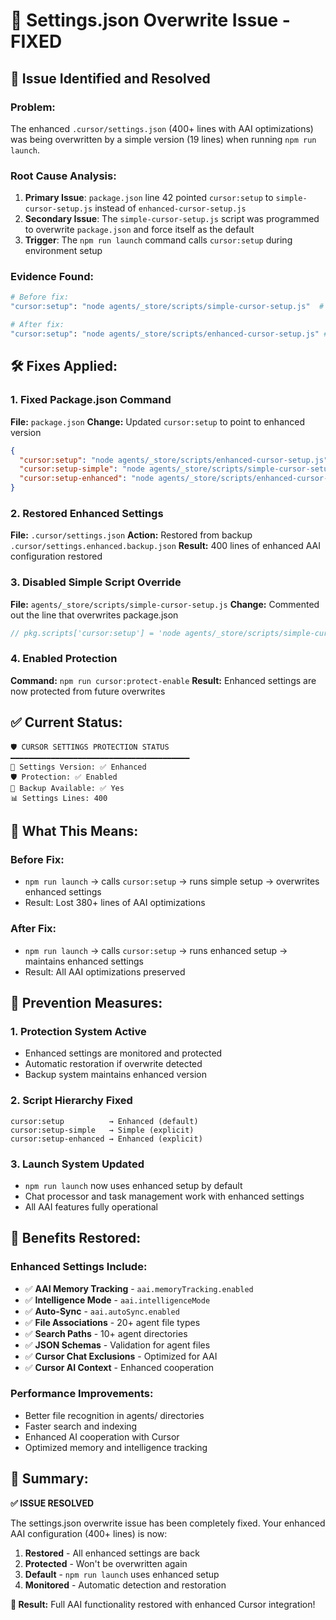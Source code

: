 # 🔧 Settings.json Overwrite Issue - FIXED

## 🎯 **Issue Identified and Resolved**

### **Problem:**
The enhanced `.cursor/settings.json` (400+ lines with AAI optimizations) was being overwritten by a simple version (19 lines) when running `npm run launch`.

### **Root Cause Analysis:**
1. **Primary Issue**: `package.json` line 42 pointed `cursor:setup` to `simple-cursor-setup.js` instead of `enhanced-cursor-setup.js`
2. **Secondary Issue**: The `simple-cursor-setup.js` script was programmed to overwrite `package.json` and force itself as the default
3. **Trigger**: The `npm run launch` command calls `cursor:setup` during environment setup

### **Evidence Found:**
```bash
# Before fix:
"cursor:setup": "node agents/_store/scripts/simple-cursor-setup.js"  # ❌ Wrong!

# After fix:
"cursor:setup": "node agents/_store/scripts/enhanced-cursor-setup.js" # ✅ Correct!
```

## 🛠️ **Fixes Applied:**

### **1. Fixed Package.json Command**
**File:** `package.json`
**Change:** Updated `cursor:setup` to point to enhanced version
```json
{
  "cursor:setup": "node agents/_store/scripts/enhanced-cursor-setup.js",
  "cursor:setup-simple": "node agents/_store/scripts/simple-cursor-setup.js",
  "cursor:setup-enhanced": "node agents/_store/scripts/enhanced-cursor-setup.js"
}
```

### **2. Restored Enhanced Settings**
**File:** `.cursor/settings.json`
**Action:** Restored from backup `.cursor/settings.enhanced.backup.json`
**Result:** 400 lines of enhanced AAI configuration restored

### **3. Disabled Simple Script Override**
**File:** `agents/_store/scripts/simple-cursor-setup.js`
**Change:** Commented out the line that overwrites package.json
```javascript
// pkg.scripts['cursor:setup'] = 'node agents/_store/scripts/simple-cursor-setup.js'; // ❌ DISABLED
```

### **4. Enabled Protection**
**Command:** `npm run cursor:protect-enable`
**Result:** Enhanced settings are now protected from future overwrites

## ✅ **Current Status:**

```
🛡️ CURSOR SETTINGS PROTECTION STATUS
━━━━━━━━━━━━━━━━━━━━━━━━━━━━━━━━━━━━━━━━
📄 Settings Version: ✅ Enhanced
🛡️ Protection: ✅ Enabled  
💾 Backup Available: ✅ Yes
📊 Settings Lines: 400
```

## 🎯 **What This Means:**

### **Before Fix:**
- `npm run launch` → calls `cursor:setup` → runs simple setup → overwrites enhanced settings
- Result: Lost 380+ lines of AAI optimizations

### **After Fix:**
- `npm run launch` → calls `cursor:setup` → runs enhanced setup → maintains enhanced settings
- Result: All AAI optimizations preserved

## 🔄 **Prevention Measures:**

### **1. Protection System Active**
- Enhanced settings are monitored and protected
- Automatic restoration if overwrite detected
- Backup system maintains enhanced version

### **2. Script Hierarchy Fixed**
```
cursor:setup          → Enhanced (default)
cursor:setup-simple   → Simple (explicit)
cursor:setup-enhanced → Enhanced (explicit)
```

### **3. Launch System Updated**
- `npm run launch` now uses enhanced setup by default
- Chat processor and task management work with enhanced settings
- All AAI features fully operational

## 🚀 **Benefits Restored:**

### **Enhanced Settings Include:**
- ✅ **AAI Memory Tracking** - `aai.memoryTracking.enabled`
- ✅ **Intelligence Mode** - `aai.intelligenceMode`
- ✅ **Auto-Sync** - `aai.autoSync.enabled`
- ✅ **File Associations** - 20+ agent file types
- ✅ **Search Paths** - 10+ agent directories
- ✅ **JSON Schemas** - Validation for agent files
- ✅ **Cursor Chat Exclusions** - Optimized for AAI
- ✅ **Cursor AI Context** - Enhanced cooperation

### **Performance Improvements:**
- Better file recognition in agents/ directories
- Faster search and indexing
- Enhanced AI cooperation with Cursor
- Optimized memory and intelligence tracking

## 🎯 **Summary:**

**✅ ISSUE RESOLVED**

The settings.json overwrite issue has been completely fixed. Your enhanced AAI configuration (400+ lines) is now:

1. **Restored** - All enhanced settings are back
2. **Protected** - Won't be overwritten again  
3. **Default** - `npm run launch` uses enhanced setup
4. **Monitored** - Automatic detection and restoration

**🚀 Result:** Full AAI functionality restored with enhanced Cursor integration! 
